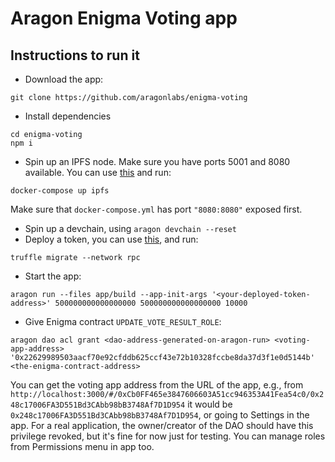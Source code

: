# Aragon Enigma Voting app

## Instructions to run it

- Download the app:
```
git clone https://github.com/aragonlabs/enigma-voting
```
- Install dependencies
```
cd enigma-voting
npm i
```
- Spin up an IPFS node. Make sure you have ports 5001 and 8080 available. You can use [this](https://github.com/aragon/dao-kits/tree/master/kits/beta-base) and run:
```
docker-compose up ipfs
```
Make sure that `docker-compose.yml` has port `"8080:8080"` exposed first.
- Spin up a devchain, using `aragon devchain --reset`
- Deploy a token, you can use [this](https://github.com/aragon/dao-kits/tree/master/helpers/test-token-deployer), and run:
```
truffle migrate --network rpc
```
- Start the app:
```
aragon run --files app/build --app-init-args '<your-deployed-token-address>' 500000000000000000 500000000000000000 10000
```
- Give Enigma contract `UPDATE_VOTE_RESULT_ROLE`:
```
aragon dao acl grant <dao-address-generated-on-aragon-run> <voting-app-address> '0x22629989503aacf70e92cfddb625ccf43e72b10328fccbe8da37d3f1e0d5144b' <the-enigma-contract-address>
```
You can get the voting app address from the URL of the app, e.g., from `http://localhost:3000/#/0xCb0FF465e3847606603A51cc946353A41Fea54c0/0x248c17006FA3D551Bd3CAbb98bB3748Af7D1D954` it would be `0x248c17006FA3D551Bd3CAbb98bB3748Af7D1D954`, or going to Settings in the app.
For a real application, the owner/creator of the DAO should have this privilege revoked, but it's fine for now just for testing.
You can manage roles from Permissions menu in app too.
